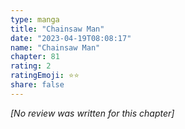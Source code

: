 ```yaml
---
type: manga
title: "Chainsaw Man"
date: "2023-04-19T08:08:17"
name: "Chainsaw Man"
chapter: 81
rating: 2
ratingEmoji: ⭐️⭐️
share: false
---
```


*[No review was written for this chapter]*
